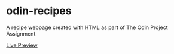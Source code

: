 # odin-recipes
A recipe webpage created with HTML as part of The Odin Project Assignment

[Live Preview](https://natalie-caro.github.io/odin-recipes/)